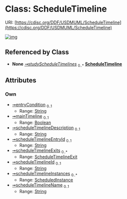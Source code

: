
# Class: ScheduleTimeline




URI: [https://cdisc.org/DDF/USDMUML/ScheduleTimeline](https://cdisc.org/DDF/USDMUML/ScheduleTimeline)


[![img](https://yuml.me/diagram/nofunky;dir:TB/class/[ScheduledInstance],[ScheduleTimelineExit],[ScheduledInstance]<scheduleTimelineInstances%200..*-++[ScheduleTimeline&#124;entryCondition:string%20%3F;mainTimeline:boolean%20%3F;scheduleTimelineDescription:string%20%3F;scheduleTimelineEntryId:string%20%3F;scheduleTimelineId:string%20%3F;scheduleTimelineName:string%20%3F],[ScheduleTimelineExit]<scheduleTimelineExits%200..*-++[ScheduleTimeline],[StudyDesign]++-%20studyScheduleTimelines%200..*>[ScheduleTimeline],[StudyDesign])](https://yuml.me/diagram/nofunky;dir:TB/class/[ScheduledInstance],[ScheduleTimelineExit],[ScheduledInstance]<scheduleTimelineInstances%200..*-++[ScheduleTimeline&#124;entryCondition:string%20%3F;mainTimeline:boolean%20%3F;scheduleTimelineDescription:string%20%3F;scheduleTimelineEntryId:string%20%3F;scheduleTimelineId:string%20%3F;scheduleTimelineName:string%20%3F],[ScheduleTimelineExit]<scheduleTimelineExits%200..*-++[ScheduleTimeline],[StudyDesign]++-%20studyScheduleTimelines%200..*>[ScheduleTimeline],[StudyDesign])

## Referenced by Class

 *  **None** *[➞studyScheduleTimelines](studyDesign__studyScheduleTimelines.md)*  <sub>0..\*</sub>  **[ScheduleTimeline](ScheduleTimeline.md)**

## Attributes


### Own

 * [➞entryCondition](scheduleTimeline__entryCondition.md)  <sub>0..1</sub>
     * Range: [String](types/String.md)
 * [➞mainTimeline](scheduleTimeline__mainTimeline.md)  <sub>0..1</sub>
     * Range: [Boolean](types/Boolean.md)
 * [➞scheduleTimelineDescription](scheduleTimeline__scheduleTimelineDescription.md)  <sub>0..1</sub>
     * Range: [String](types/String.md)
 * [➞scheduleTimelineEntryId](scheduleTimeline__scheduleTimelineEntryId.md)  <sub>0..1</sub>
     * Range: [String](types/String.md)
 * [➞scheduleTimelineExits](scheduleTimeline__scheduleTimelineExits.md)  <sub>0..\*</sub>
     * Range: [ScheduleTimelineExit](ScheduleTimelineExit.md)
 * [➞scheduleTimelineId](scheduleTimeline__scheduleTimelineId.md)  <sub>0..1</sub>
     * Range: [String](types/String.md)
 * [➞scheduleTimelineInstances](scheduleTimeline__scheduleTimelineInstances.md)  <sub>0..\*</sub>
     * Range: [ScheduledInstance](ScheduledInstance.md)
 * [➞scheduleTimelineName](scheduleTimeline__scheduleTimelineName.md)  <sub>0..1</sub>
     * Range: [String](types/String.md)
